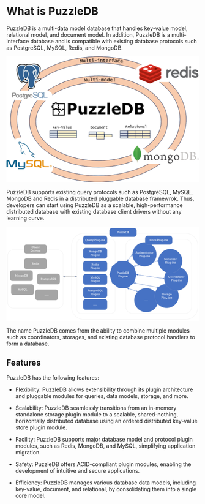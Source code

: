 # What is PuzzleDB

PuzzleDB is a multi-data model database that handles key-value model, relational model, and document model. In addition, PuzzleDB is a multi-interface database and is compatible with existing database protocols such as PostgreSQL, MySQL, Redis, and MongoDB.

![concept](img/concept.png)

PuzzleDB supports existing query protocols such as PostgreSQL, MySQL, MongoDB and Redis in a distributed pluggable database framewrok. Thus, developers can start using PuzzleDB as a scalable, high-performance distributed database with existing database client drivers without any learning curve.

![system](img/system.png)

The name PuzzleDB comes from the ability to combine multiple modules such as coordinators, storages, and existing database protocol handlers to form a database.

## Features

PuzzleDB has the following features:

-   Flexibility: PuzzleDB allows extensibility through its plugin architecture and pluggable modules for queries, data models, storage, and more.

-   Scalability: PuzzleDB seamlessly transitions from an in-memory standalone storage plugin module to a scalable, shared-nothing, horizontally distributed database using an ordered distributed key-value store plugin module.

-   Facility: PuzzleDB supports major database model and protocol plugin modules, such as Redis, MongoDB, and MySQL, simplifying application migration.

-   Safety: PuzzleDB offers ACID-compliant plugin modules, enabling the development of intuitive and secure applications.

-   Efficiency: PuzzleDB manages various database data models, including key-value, document, and relational, by consolidating them into a single core model.
